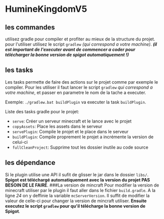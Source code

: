 # HumineKingdomV5

## les commandes
utilisez gradle pour compiler et profiter au mieux de la structure du projet.
pour l'utiliser utilisez le script ```gradlew``` *(qui correspond a votre machine)*.
***(il est important de l'executer avant de commencer a coder pour télécharger la bonne version de spigot automatiquement !)***

## les tasks
Les tasks permette de faire des actions sur le projet comme par exemple le compiler.
Pour les utiliser il faut lancer le script ```gradlew``` *qui correspond a votre machine*,
et passer en parametre le nom de la tache a executer.

Exemple: ```./gradlew.bat buildPlugin``` va executer la task ```buildPlugin```.

Liste des tasks gradle pour le projet:
* ```serve```: Créer un serveur minecraft et le lance avec le projet
* ```copyAssets```: Place les assets dans le serveur
* ```servePlugin```: Compile le projet et le place dans le serveur
* ```buildPlugin```: Compile proprement le projet a incrémente la version de celui-ci
* ```fullCleanProject```: Supprime tout les dossier inutile au code source
## les dépendance
Si le plugin utilise une API il sufit de glisser le jar dans le dossier ```libs/```.
**Spigot est téléchargé automatiquement avec la version du projet PAS BESOIN DE LE FAIRE**.
###La version de mincraft
Pour modifier la version de minecraft utiliser par le plugin il faut aller dans le fichier ```build.gradle```.
A la ligne *24* on y deffinie la variable ```mcServerVersion```. Il suffit de modifier la valeur de celle-ci
pour changer la version de mincraft utiliser. **Ensuite executez le script ```gradlew``` pour qu'il télécharge
la bonne version de Spigot**.